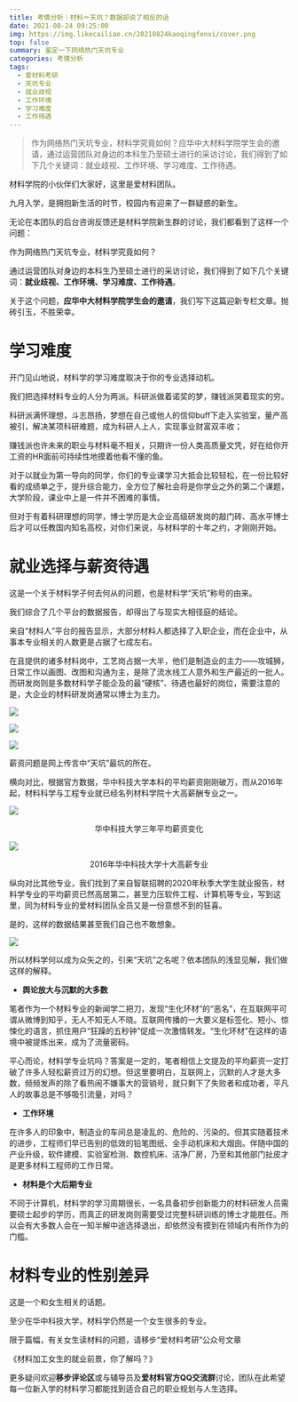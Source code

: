 ```yaml
---
title: 考情分析｜材料＝天坑？数据却说了相反的话
date: 2021-08-24 09:25:00
img: https://img.likecailiao.cn/20210824kaoqingfenxi/cover.png
top: false
summary: 鉴定一下网络热门天坑专业
categories: 考情分析
tags:
  - 爱材料考研
  - 天坑专业
  - 就业歧视
  - 工作环境
  - 学习难度
  - 工作待遇
---
```


> 作为网络热门天坑专业，材料学究竟如何？应华中大材料学院学生会的邀请，通过运营团队对身边的本科生乃至硕士进行的采访讨论，我们得到了如下几个关键词：就业歧视、工作环境、学习难度、工作待遇。

材料学院的小伙伴们大家好，这里是爱材料团队。

九月入学，是拥抱新生活的时节，校园内有迎来了一群疑惑的新生。

无论在本团队的后台咨询反馈还是材料学院新生群的讨论，我们都看到了这样一个问题：

作为网络热门天坑专业，材料学究竟如何？

通过运营团队对身边的本科生乃至硕士进行的采访讨论，我们得到了如下几个关键词：**就业歧视、工作环境、学习难度、工作待遇**。

关于这个问题，**应华中大材料学院学生会的邀请**，我们写下这篇迎新专栏文章。抛砖引玉，不胜荣幸。

# 学习难度

开门见山地说，材料学的学习难度取决于你的专业选择动机。

我们把选择材料专业的人分为两派。科研派做着诺奖的梦，赚钱派哭着现实的穷。

科研派满怀理想，斗志昂扬，梦想在自己或他人的信仰buff下走入实验室，量产高被引，解决某项科研难题，成为科研人上人，实现事业财富双丰收；

赚钱派也许未来的职业与材料毫不相关，只期许一份人类高质量文凭，好在给你开工资的HR面前可持续性地摸着他看不懂的鱼。

对于以就业为第一导向的同学，你们的专业课学习大抵会比较轻松，在一份比较好看的成绩单之于，提升综合能力，全方位了解社会将是你学业之外的第二个课题，大学阶段，课业中上是一件并不困难的事情。

但对于有着科研理想的同学，博士学历是大企业高级研发岗的敲门砖、高水平博士后才可以任教国内知名高校，对你们来说，与材料学的十年之约，才刚刚开始。

# 就业选择与薪资待遇

这是一个关于材料学子何去何从的问题，也是材料学“天坑”称号的由来。

我们综合了几个平台的数据报告，却得出了与现实大相径庭的结论。

来自“材料人”平台的报告显示，大部分材料人都选择了入职企业，而在企业中，从事本专业相关的人数更是占据了七成左右。

在且提供的诸多材料岗中，工艺岗占据一大半，他们是制造业的主力——攻城狮，日常工作以画图、改图和沟通为主，是除了流水线工人意外和生产最近的一批人。而研发岗则是多数材料学子能企及的最“硬核”、待遇也最好的岗位，需要注意的是，大企业的材料研发岗通常以博士为主力。

![](https://img.likecailiao.cn/20210824kaoqingfenxi/1.png)

![](https://img.likecailiao.cn/20210824kaoqingfenxi/2.jpg)

![](https://img.likecailiao.cn/20210824kaoqingfenxi/3.jpg)

薪资问题是网上传言中“天坑”最坑的所在。

横向对比，根据官方数据，华中科技大学本科的平均薪资刚刚破万，而从2016年起，材料科学与工程专业就已经名列材料学院十大高薪酬专业之一。

![](https://img.likecailiao.cn/20210824kaoqingfenxi/4.jpg)

<center>华中科技大学三年平均薪资变化</center>

![](https://img.likecailiao.cn/20210824kaoqingfenxi/5.png)

<center>2016年华中科技大学十大高薪专业</center>

纵向对比其他专业，我们找到了来自智联招聘的2020年秋季大学生就业报告，材料学专业的平均薪资已然高居第二，甚至力压软件工程、计算机等专业，写到这里，同为材料专业的爱材料团队全员又是一份意想不到的狂喜。

是的，这样的数据结果甚至我们自己也不敢想象。

![](https://img.likecailiao.cn/20210824kaoqingfenxi/6.jpg)

所以材料学何以成为众矢之的，引来“天坑”之名呢？依本团队的浅显见解，我们做这样的解释。

- **舆论放大与沉默的大多数**

笔者作为一个材料专业的新闻学二把刀，发现“生化环材”的“恶名”，在互联网平可谓从微博到知乎，无人不知无人不晓。互联网传播的一大要义是标签化、短小、惊悚化的语言，抓住用户“狂躁的五秒钟”促成一次激情转发。“生化环材”在这样的语境中被提炼出来，成为了流量密码。

平心而论，材料学专业坑吗？答案是一定的，笔者相信上文提及的平均薪资一定打破了许多人轻松薪资过万的幻想。但这里要明白，互联网上，沉默的人才是大多数，频频发声的除了看热闹不嫌事大的营销号，就只剩下了失败者和成功者，平凡人的故事总是不够吸引流量，对吗？

- **工作环境**

在许多人的印象中，制造业的车间总是凌乱的、危险的、污染的。但其实随着技术的进步，工程师们早已告别的低效的铅笔图纸、全手动机床和大烟囱。伴随中国的产业升级，软件建模、实验室检测、数控机床、洁净厂房，乃至和其他部门扯皮才是更多材料工程师的工作日常。

- **材料是个大后期专业**

不同于计算机，材料学的学习周期很长，一名具备初步创新能力的材料研发人员需要硕士起步的学历，而真正的研发岗则需要受过完整科研训练的博士才能胜任。所以会有大多数人会在一知半解中途选择退出，却依然没有摸到在领域内有所作为的门槛。

# 材料专业的性别差异

这是一个和女生相关的话题。

至少在华中科技大学，材料学仍然是一个女生很多的专业。

限于篇幅，有关女生读材料的问题，请移步“爱材料考研”公众号文章

《材料加工女生的就业前景，你了解吗？》

更多疑问欢迎**移步评论区**或与辅导员及**爱材料官方QQ交流群**讨论，团队在此希望每一位新入学的材料学习都能找到适合自己的职业规划与人生选择。
